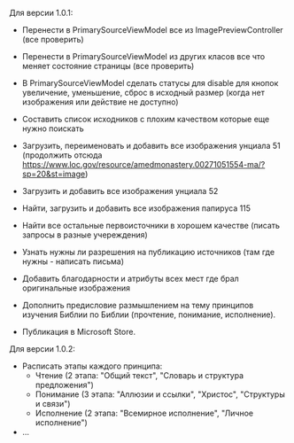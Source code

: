 Для версии 1.0.1:
- Перенести в PrimarySourceViewModel все из ImagePreviewController (все проверить)
- Перенести в PrimarySourceViewModel из других класов все что меняет состояние страницы (все проверить)
- В PrimarySourceViewModel сделать статусы для disable для кнопок увеличение, уменьшение, сброс в исходный размер (когда нет изображения или действие не доступно)

- Составить список исходников с плохим качеством которые еще нужно поискать
- Загрузить, переименовать и добавить все изображения унциала 51 (продолжить отсюда https://www.loc.gov/resource/amedmonastery.00271051554-ma/?sp=20&st=image)
- Загрузить и добавить все изображения унциала 52
- Найти, загрузить и добавить все изображения папируса 115
- Найти все остальные первоисточники в хорошем качестве (писать запросы в разные учереждения)
- Узнать нужны ли разрешения на публикацию источников (там где нужны - написать письма)
- Добавить благодарности и атрибуты всех мест где брал оригинальные изображения

- Дополнить предисловие размышлением на тему принципов изучения Библии по Библии (прочтение, понимание, исполнение).
- Публикация в Microsoft Store.

Для версии 1.0.2:
- Расписать этапы каждого принципа:
  - Чтение (2 этапа: "Общий текст", "Словарь и структура предложения")
  - Понимание (3 этапа: "Аллюзии и ссылки", "Христос", "Структуры и связи")
  - Исполнение (2 этапа: "Всемирное исполнение", "Личное исполнение")
- ...
